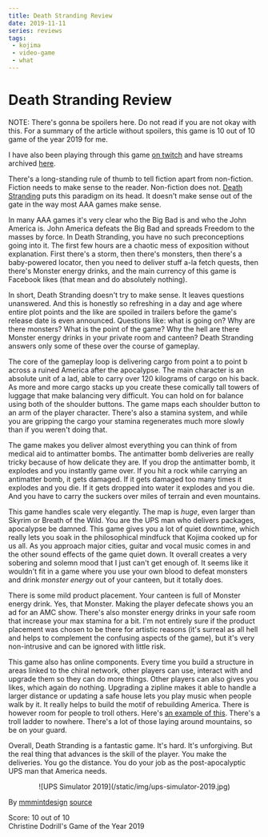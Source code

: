 ```yaml
---
title: Death Stranding Review
date: 2019-11-11
series: reviews
tags:
 - kojima
 - video-game
 - what
---
```


# Death Stranding Review

NOTE: There's gonna be spoilers here. Do not read if you are not okay with this.
For a summary of the article without spoilers, this game is 10 out of 10 game of the
year 2019 for me.

I have also been playing through this game [on
twitch](https://twitch.tv/princessxen) and have streams archived
[here](https://xena.greedo.xeserv.us/files/kojima_unchained).

There's a long-standing rule of thumb to tell fiction apart from non-fiction.
Fiction needs to make sense to the reader. Non-fiction does not. [Death
Stranding](https://en.wikipedia.org/wiki/Death_Stranding) puts this paradigm on
its head. It doesn't make sense out of the gate in the way most AAA games make
sense. 

In many AAA games it's very clear who the Big Bad is and who the John America
is. John America defeats the Big Bad and spreads Freedom to the masses by force.
In Death Stranding, you have no such preconceptions going into it. The first few
hours are a chaotic mess of exposition without explanation. First there's a
storm, then there's monsters, then there's a baby-powered locator, then you need
to deliver stuff a-la fetch quests, then there's Monster energy drinks, and the
main currency of this game is Facebook likes (that mean and do absolutely
nothing).

In short, Death Stranding doesn't try to make sense. It leaves questions
unanswered. And this is honestly so refreshing in a day and age where entire
plot points and the like are spoiled in trailers before the game's release date
is even announced. Questions like: what is going on? Why are there monsters?
What is the point of the game? Why the hell are there Monster energy drinks in
your private room and canteen? Death Stranding answers only some of these over
the course of gameplay.

The core of the gameplay loop is delivering cargo from point a to point b across
a ruined America after the apocalypse. The main character is an absolute unit of
a lad, able to carry over 120 kilograms of cargo on his back. As more and more
cargo stacks up you create these comically tall towers of luggage that make
balancing very difficult. You can hold on for balance using both of the shoulder
buttons. The game maps each shoulder button to an arm of the player character.
There's also a stamina system, and while you are gripping the cargo your stamina
regenerates much more slowly than if you weren't doing that.

The game makes you deliver almost everything you can think of from medical aid
to antimatter bombs. The antimatter bomb deliveries are really tricky because of
how delicate they are. If you drop the antimatter bomb, it explodes and you
instantly game over. If you hit a rock while carrying an antimatter bomb, it
gets damaged. If it gets damaged too many times it explodes and you die. If it
gets dropped into water it explodes and you die. And you have to carry the
suckers over miles of terrain and even mountains.

This game handles scale very elegantly. The map is _huge_, even larger than
Skyrim or Breath of the Wild. You are the UPS man who delivers packages,
apocalypse be damned. This game gives you a lot of quiet downtime, which really
lets you soak in the philosophical mindfuck that Kojima cooked up for us all. As
you approach major cities, guitar and vocal music comes in and the other sound
effects of the game quiet down. It overall creates a very sobering and solemn
mood that I just can't get enough of. It seems like it wouldn't fit in a game
where you use your own blood to defeat monsters and drink _monster energy_ out
of your canteen, but it totally does.

There is some mild product placement. Your canteen is full of Monster energy
drink. Yes, that Monster. Making the player defecate shows you an ad for an AMC
show. There's also monster energy drinks in your safe room that increase your
max stamina for a bit. I'm not entirely sure if the product placement was chosen
to be there for artistic reasons (it's surreal as all hell and helps to
complement the confusing aspects of the game), but it's very non-intrusive and
can be ignored with little risk.

This game also has online components. Every time you build a structure in areas
linked to the chiral network, other players can use, interact with and upgrade
them so they can do more things. Other players can also gives you likes, which
again do nothing. Upgrading a zipline makes it able to handle a larger distance
or updating a safe house lets you play music when people walk by it. It really
helps to build the motif of rebuilding America. There is however room for people
to troll others. Here's [an example of
this](https://twitter.com/Brad_barnaby/status/1193084242743312384). There's a
troll ladder to nowhere. There's a lot of those laying around mountains, so be
on your guard.

Overall, Death Stranding is a fantastic game. It's hard. It's unforgiving. But
the real thing that advances is the skill of the player. You make the
deliveries. You go the distance. You do your job as the post-apocalyptic UPS man
that America needs.

<center>![UPS Simulator 2019](/static/img/ups-simulator-2019.jpg)</center>

By [mmmintdesign](https://twitter.com/mmmintdesign) [source](https://twitter.com/mmmintdesign/status/1192856164331114497)

Score: 10 out of 10  
Christine Dodrill's Game of the Year 2019
